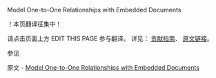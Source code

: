  Model One-to-One Relationships with Embedded Documents

 ！本页翻译征集中！

请点击页面上方 EDIT THIS PAGE 参与翻译。
详见：
[贡献指南]( https://github.com/JinMuInfo/MongoDB-Manual-zh/blob/master/CONTRIBUTING.md )、
[原文链接](  https://docs.mongodb.com/manual/tutorial/model-embedded-one-to-one-relationships-between-documents/  )。

 参见

原文 - [Model One-to-One Relationships with Embedded Documents]( https://docs.mongodb.com/manual/tutorial/model-embedded-one-to-one-relationships-between-documents/ )

